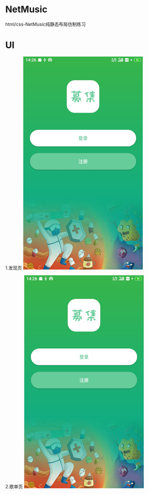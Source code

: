# NetMusic
html/css-NetMusic纯静态布局仿制练习

# UI
1.发现页
<img src="https://github.com/LIUVVi/Raise/blob/main/UI/%E8%BF%9B%E5%85%A5%E9%A1%B5.jpg?raw=true" width="375" height="667" alt="进入页"/><br/>

2.歌单页
<img src="https://github.com/LIUVVi/Raise/blob/main/UI/%E8%BF%9B%E5%85%A5%E9%A1%B5.jpg?raw=true" width="375" height="667" alt="进入页"/><br/>